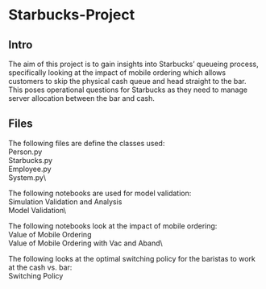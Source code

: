 # Starbucks-Project
## Intro
The aim of this project is to gain insights into Starbucks’ queueing process, specifically looking at the impact of mobile ordering which allows customers to skip the physical cash queue and head straight to the bar. This poses operational questions for Starbucks as they need to manage server allocation between the bar and cash.
## Files
The following files are define the classes used:\
Person.py\
Starbucks.py\
Employee.py\
System.py\

The following notebooks are used for model validation:\
Simulation Validation and Analysis\
Model Validation\

The following notebooks look at the impact of mobile ordering:\
Value of Mobile Ordering\
Value of Mobile Ordering with Vac and Aband\

The following looks at the optimal switching policy for the baristas to work at the cash vs. bar:\
Switching Policy
